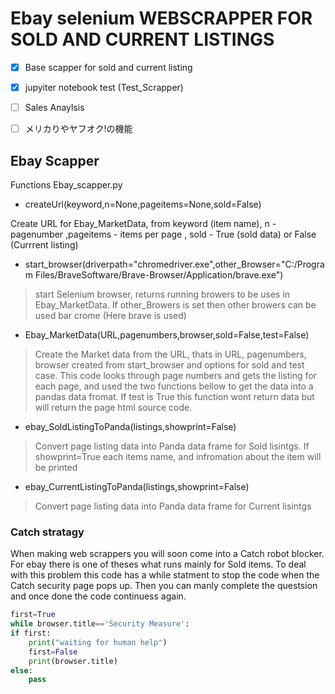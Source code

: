 # Ebay selenium  WEBSCRAPPER FOR SOLD AND CURRENT LISTINGS 

* [X] Base scapper for sold and current listing   
* [X] jupyiter notebook test (Test_Scrapper)
* [ ] Sales Anaylsis 
* [ ] メリカりやヤフオク!の機能
 

## Ebay Scapper 

Functions Ebay_scapper.py
*  createUrl(keyword,n=None,pageitems=None,sold=False)  
<p> Create URL for Ebay_MarketData, from keyword (item name), n - pagenumber ,pageitems - items per page , sold - True (sold data) or False (Currrent listing)  
</p>

*  start_browser(driverpath="chromedriver.exe",other_Browser="C:/Program Files/BraveSoftware/Brave-Browser/Application/brave.exe")
> <p> start Selenium browser, returns running browers to be uses in Ebay_MarketData. If other_Browers is set then other browers can be used bar crome (Here brave is used)</P>

*  Ebay_MarketData(URL,pagenumbers,browser,sold=False,test=False)
> <p>Create the Market data from the URL, thats in URL, pagenumbers, browser created from start_browser and options for sold and test case. This code looks through page numbers and gets the listing for each page, and used the two functions bellow to get the data into a pandas data fromat. If test is True this function wont return data but will return the page html source code. </P>

*  ebay_SoldListingToPanda(listings,showprint=False)
> <p> Convert page listing data into Panda data frame for Sold lisintgs. If showprint=True each items name, and infromation about the item will be printed</p>
*  ebay_CurrentListingToPanda(listings,showprint=False)
> <p> Convert page listing data into Panda data frame for Current lisintgs </p>

### Catch stratagy 
<p>When making web scrappers you will soon come into a Catch robot blocker. For ebay there is one of theses what runs mainly for Sold items.
To deal with this problem this code has a while statment to stop the code when the Catch security page pops up. 
Then you can manly complete the questsion and once done the code continuess again. 
 </p>


```python
first=True
while browser.title=='Security Measure':
if first:
    print("waiting for human help")
    first=False
    print(browser.title)
else:
    pass
```



